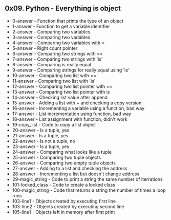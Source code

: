 ## 0x09. Python - Everything is object

* 0-answer - Function that prints the type of an object
* 1-answer - Function to get a variable identifier
* 2-answer - Comparing two variables
* 3-answer - Comparing two variables
* 4-answer - Comparing two variables with =
* 5-answer - Right count pointer
* 6-answer - Comparing two strings with ==
* 7-answer - Comparing two strings with 'is'
* 8-answer - Comparing is really equal
* 9-answer - Comparing strings for really equal using 'is'
* 10-answer - Comparing two list with ==
* 11-answer - Comparing two list with 'is'
* 12-answer - Comparing two list pointer with ==
* 13-answer - Comparing two list pointer with is
* 14-answer - Checking list value after append
* 15-answer - Adding a list with + and checking a copy version
* 16-answer - Incrementing a variable using a function, bad way
* 17-answer - List incrementation using function, bad way
* 18-answer - List assignment with function, didn't work
* 19-copy_list - Code to copy a list object
* 20-answer - Is a tuple, yes
* 21-answer - Is a tuple, yes
* 22-answer - Is not a tuple, no
* 23-answer - Is a tuple, yes
* 24-answer - Comparing what looks like a tuple
* 25-answer - Comparing two tuple objects
* 26-answer - Comparing two empty tuple objects
* 27-answer - Adding to a list and checking the address
* 28-answer - Incrementing a list but doesn't change address
* 29-magic_string - Code to print a string the same number of iterrations
* 101-locked_class - Code to create a locked class
* 100-magic_string - Code that returns a string the number of times a loop runs
* 103-line1 - Objects created by executing first line
* 103-line2 - Objects created by executing second line
* 105-line1 - Objects left in memory after first print

